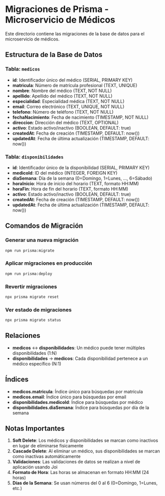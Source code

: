 # Migraciones de Prisma - Microservicio de Médicos

Este directorio contiene las migraciones de la base de datos para el microservicio de médicos.

## Estructura de la Base de Datos

### Tabla: `medicos`
- **id**: Identificador único del médico (SERIAL, PRIMARY KEY)
- **matricula**: Número de matrícula profesional (TEXT, UNIQUE)
- **nombre**: Nombre del médico (TEXT, NOT NULL)
- **apellido**: Apellido del médico (TEXT, NOT NULL)
- **especialidad**: Especialidad médica (TEXT, NOT NULL)
- **email**: Correo electrónico (TEXT, UNIQUE, NOT NULL)
- **telefono**: Número de teléfono (TEXT, NOT NULL)
- **fechaNacimiento**: Fecha de nacimiento (TIMESTAMP, NOT NULL)
- **direccion**: Dirección del médico (TEXT, OPTIONAL)
- **activo**: Estado activo/inactivo (BOOLEAN, DEFAULT: true)
- **createdAt**: Fecha de creación (TIMESTAMP, DEFAULT: now())
- **updatedAt**: Fecha de última actualización (TIMESTAMP, DEFAULT: now())

### Tabla: `disponibilidades`
- **id**: Identificador único de la disponibilidad (SERIAL, PRIMARY KEY)
- **medicoId**: ID del médico (INTEGER, FOREIGN KEY)
- **diaSemana**: Día de la semana (0=Domingo, 1=Lunes, ..., 6=Sábado)
- **horaInicio**: Hora de inicio del horario (TEXT, formato HH:MM)
- **horaFin**: Hora de fin del horario (TEXT, formato HH:MM)
- **activo**: Estado activo/inactivo (BOOLEAN, DEFAULT: true)
- **createdAt**: Fecha de creación (TIMESTAMP, DEFAULT: now())
- **updatedAt**: Fecha de última actualización (TIMESTAMP, DEFAULT: now())

## Comandos de Migración

### Generar una nueva migración
```bash
npm run prisma:migrate
```

### Aplicar migraciones en producción
```bash
npm run prisma:deploy
```

### Revertir migraciones
```bash
npx prisma migrate reset
```

### Ver estado de migraciones
```bash
npx prisma migrate status
```

## Relaciones

- **medicos** ↔ **disponibilidades**: Un médico puede tener múltiples disponibilidades (1:N)
- **disponibilidades** → **medicos**: Cada disponibilidad pertenece a un médico específico (N:1)

## Índices

- **medicos.matricula**: Índice único para búsquedas por matrícula
- **medicos.email**: Índice único para búsquedas por email
- **disponibilidades.medicoId**: Índice para búsquedas por médico
- **disponibilidades.diaSemana**: Índice para búsquedas por día de la semana

## Notas Importantes

1. **Soft Delete**: Los médicos y disponibilidades se marcan como inactivos en lugar de eliminarse físicamente
2. **Cascade Delete**: Al eliminar un médico, sus disponibilidades se marcan como inactivas automáticamente
3. **Validaciones**: Las validaciones de datos se realizan a nivel de aplicación usando Joi
4. **Formato de Hora**: Las horas se almacenan en formato HH:MM (24 horas)
5. **Días de la Semana**: Se usan números del 0 al 6 (0=Domingo, 1=Lunes, etc.)
